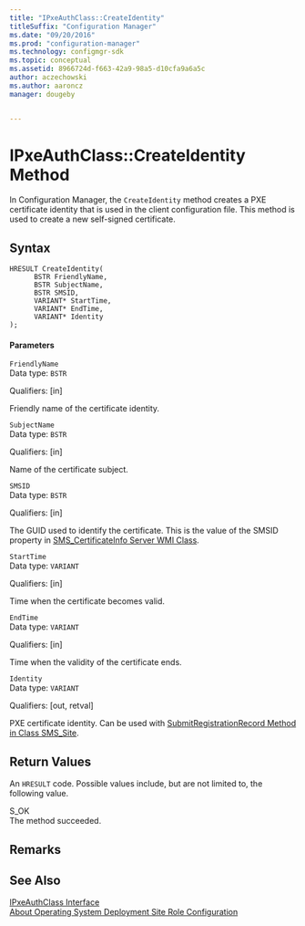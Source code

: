 ```yaml
---
title: "IPxeAuthClass::CreateIdentity"
titleSuffix: "Configuration Manager"
ms.date: "09/20/2016"
ms.prod: "configuration-manager"
ms.technology: configmgr-sdk
ms.topic: conceptual
ms.assetid: 8966724d-f663-42a9-98a5-d10cfa9a6a5c
author: aczechowski
ms.author: aaroncz
manager: dougeby


---
```

# IPxeAuthClass::CreateIdentity Method
In Configuration Manager, the `CreateIdentity` method creates a PXE certificate identity that is used in the client configuration file. This method is used to create a new self-signed certificate.  

## Syntax  

```  
HRESULT CreateIdentity(  
      BSTR FriendlyName,  
      BSTR SubjectName,  
      BSTR SMSID,  
      VARIANT* StartTime,  
      VARIANT* EndTime,  
      VARIANT* Identity  
);  
```  

#### Parameters  
 `FriendlyName`  
 Data type: `BSTR`  

 Qualifiers: [in]  

 Friendly name of the certificate identity.  

 `SubjectName`  
 Data type: `BSTR`  

 Qualifiers: [in]  

 Name of the certificate subject.  

 `SMSID`  
 Data type: `BSTR`  

 Qualifiers: [in]  

 The GUID used to identify the certificate. This is the value of the SMSID property in [SMS_CertificateInfo Server WMI Class](../../../../../develop/reference/osd/sms_certificateinfo-server-wmi-class.md).  

 `StartTime`  
 Data type: `VARIANT`  

 Qualifiers: [in]  

 Time when the certificate becomes valid.  

 `EndTime`  
 Data type: `VARIANT`  

 Qualifiers: [in]  

 Time when the validity of the certificate ends.  

 `Identity`  
 Data type: `VARIANT`  

 Qualifiers: [out, retval]  

 PXE certificate identity. Can be used with [SubmitRegistrationRecord Method in Class SMS_Site](../../../../../develop/reference/core/servers/configure/submitregistrationrecord-method-in-class-sms_site.md).  

## Return Values  
 An `HRESULT` code. Possible values include, but are not limited to, the following value.  

 S_OK  
 The method succeeded.  

## Remarks  

## See Also  
 [IPxeAuthClass Interface](../../../../../develop/reference/core/clients/client-classes/ipxeauthclass-interface.md)   
 [About Operating System Deployment Site Role Configuration](../../../../../develop/osd/about-operating-system-deployment-site-role-configuration.md)
